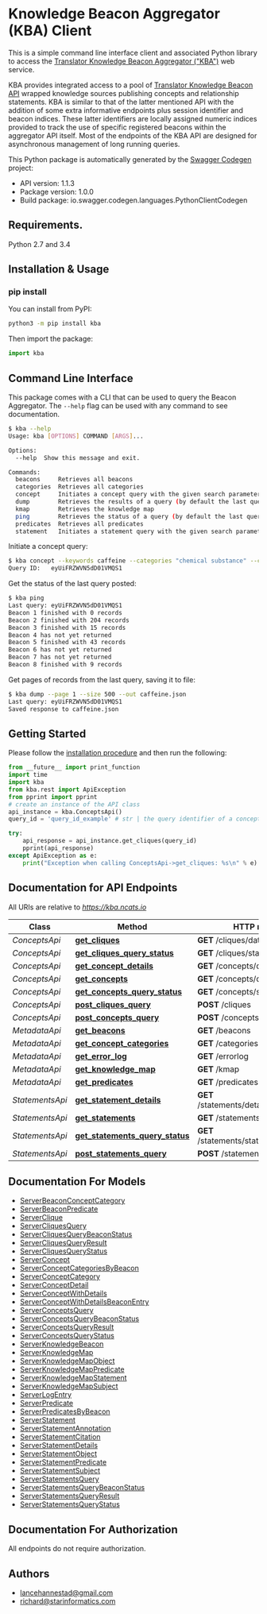 # Knowledge Beacon Aggregator (KBA) Client

This is a simple command line interface client and associated Python library to access the [Translator Knowledge Beacon Aggregator ("KBA")](https://github.com/NCATS-Tangerine/beacon-aggregator) web service. 

KBA provides integrated access to a pool of [Translator Knowledge Beacon API](https://github.com/NCATS-Tangerine/translator-knowledge-beacon) wrapped knowledge sources publishing concepts and relationship statements. KBA is similar to that of the latter mentioned API with the addition of some extra informative endpoints plus session identifier and beacon indices. These latter identifiers are locally assigned numeric indices provided to track the use of specific registered beacons within the aggregator API itself. Most of the endpoints of the KBA API are designed for asynchronous management of long running queries.

This Python package is automatically generated by the [Swagger Codegen](https://github.com/swagger-api/swagger-codegen) project:

- API version: 1.1.3
- Package version: 1.0.0
- Build package: io.swagger.codegen.languages.PythonClientCodegen

## Requirements.

Python 2.7 and 3.4

## Installation & Usage

### pip install

You can install from PyPI:

```sh
python3 -m pip install kba
```

Then import the package:
```python
import kba
```

## Command Line Interface

This package comes with a CLI that can be used to query the Beacon Aggregator. The `--help` flag can be used with any command to see documentation.

```sh
$ kba --help
Usage: kba [OPTIONS] COMMAND [ARGS]...

Options:
  --help  Show this message and exit.

Commands:
  beacons     Retrieves all beacons
  categories  Retrieves all categories
  concept     Initiates a concept query with the given search parameters
  dump        Retrieves the results of a query (by default the last query)
  kmap        Retrieves the knowledge map
  ping        Retrieves the status of a query (by default the last query)
  predicates  Retrieves all predicates
  statement   Initiates a statement query with the given search parameters
```
Initiate a concept query:
```sh
$ kba concept --keywords caffeine --categories "chemical substance" --categories pathway
Query ID:	eyUiFRZWVN5dD01VMQS1
```
Get the status of the last query posted:
```sh
$ kba ping
Last query:	eyUiFRZWVN5dD01VMQS1
Beacon 1 finished with 0 records
Beacon 2 finished with 204 records
Beacon 3 finished with 15 records
Beacon 4 has not yet returned
Beacon 5 finished with 43 records
Beacon 6 has not yet returned
Beacon 7 has not yet returned
Beacon 8 finished with 9 records
```
Get pages of records from the last query, saving it to file:
```sh
$ kba dump --page 1 --size 500 --out caffeine.json
Last query:	eyUiFRZWVN5dD01VMQS1
Saved response to caffeine.json
```

## Getting Started

Please follow the [installation procedure](#installation--usage) and then run the following:

```python
from __future__ import print_function
import time
import kba
from kba.rest import ApiException
from pprint import pprint
# create an instance of the API class
api_instance = kba.ConceptsApi()
query_id = 'query_id_example' # str | the query identifier of a concepts query previously posted by the /cliques endpoint

try:
    api_response = api_instance.get_cliques(query_id)
    pprint(api_response)
except ApiException as e:
    print("Exception when calling ConceptsApi->get_cliques: %s\n" % e)

```

## Documentation for API Endpoints

All URIs are relative to *https://kba.ncats.io*

Class | Method | HTTP request | Description
------------ | ------------- | ------------- | -------------
*ConceptsApi* | [**get_cliques**](docs/ConceptsApi.md#get_cliques) | **GET** /cliques/data/{queryId} |
*ConceptsApi* | [**get_cliques_query_status**](docs/ConceptsApi.md#get_cliques_query_status) | **GET** /cliques/status/{queryId} |
*ConceptsApi* | [**get_concept_details**](docs/ConceptsApi.md#get_concept_details) | **GET** /concepts/details/{cliqueId} |
*ConceptsApi* | [**get_concepts**](docs/ConceptsApi.md#get_concepts) | **GET** /concepts/data/{queryId} |
*ConceptsApi* | [**get_concepts_query_status**](docs/ConceptsApi.md#get_concepts_query_status) | **GET** /concepts/status/{queryId} |
*ConceptsApi* | [**post_cliques_query**](docs/ConceptsApi.md#post_cliques_query) | **POST** /cliques |
*ConceptsApi* | [**post_concepts_query**](docs/ConceptsApi.md#post_concepts_query) | **POST** /concepts |
*MetadataApi* | [**get_beacons**](docs/MetadataApi.md#get_beacons) | **GET** /beacons |
*MetadataApi* | [**get_concept_categories**](docs/MetadataApi.md#get_concept_categories) | **GET** /categories |
*MetadataApi* | [**get_error_log**](docs/MetadataApi.md#get_error_log) | **GET** /errorlog |
*MetadataApi* | [**get_knowledge_map**](docs/MetadataApi.md#get_knowledge_map) | **GET** /kmap |
*MetadataApi* | [**get_predicates**](docs/MetadataApi.md#get_predicates) | **GET** /predicates |
*StatementsApi* | [**get_statement_details**](docs/StatementsApi.md#get_statement_details) | **GET** /statements/details/{statementId} |
*StatementsApi* | [**get_statements**](docs/StatementsApi.md#get_statements) | **GET** /statements/data/{queryId} |
*StatementsApi* | [**get_statements_query_status**](docs/StatementsApi.md#get_statements_query_status) | **GET** /statements/status/{queryId} |
*StatementsApi* | [**post_statements_query**](docs/StatementsApi.md#post_statements_query) | **POST** /statements |


## Documentation For Models

 - [ServerBeaconConceptCategory](docs/ServerBeaconConceptCategory.md)
 - [ServerBeaconPredicate](docs/ServerBeaconPredicate.md)
 - [ServerClique](docs/ServerClique.md)
 - [ServerCliquesQuery](docs/ServerCliquesQuery.md)
 - [ServerCliquesQueryBeaconStatus](docs/ServerCliquesQueryBeaconStatus.md)
 - [ServerCliquesQueryResult](docs/ServerCliquesQueryResult.md)
 - [ServerCliquesQueryStatus](docs/ServerCliquesQueryStatus.md)
 - [ServerConcept](docs/ServerConcept.md)
 - [ServerConceptCategoriesByBeacon](docs/ServerConceptCategoriesByBeacon.md)
 - [ServerConceptCategory](docs/ServerConceptCategory.md)
 - [ServerConceptDetail](docs/ServerConceptDetail.md)
 - [ServerConceptWithDetails](docs/ServerConceptWithDetails.md)
 - [ServerConceptWithDetailsBeaconEntry](docs/ServerConceptWithDetailsBeaconEntry.md)
 - [ServerConceptsQuery](docs/ServerConceptsQuery.md)
 - [ServerConceptsQueryBeaconStatus](docs/ServerConceptsQueryBeaconStatus.md)
 - [ServerConceptsQueryResult](docs/ServerConceptsQueryResult.md)
 - [ServerConceptsQueryStatus](docs/ServerConceptsQueryStatus.md)
 - [ServerKnowledgeBeacon](docs/ServerKnowledgeBeacon.md)
 - [ServerKnowledgeMap](docs/ServerKnowledgeMap.md)
 - [ServerKnowledgeMapObject](docs/ServerKnowledgeMapObject.md)
 - [ServerKnowledgeMapPredicate](docs/ServerKnowledgeMapPredicate.md)
 - [ServerKnowledgeMapStatement](docs/ServerKnowledgeMapStatement.md)
 - [ServerKnowledgeMapSubject](docs/ServerKnowledgeMapSubject.md)
 - [ServerLogEntry](docs/ServerLogEntry.md)
 - [ServerPredicate](docs/ServerPredicate.md)
 - [ServerPredicatesByBeacon](docs/ServerPredicatesByBeacon.md)
 - [ServerStatement](docs/ServerStatement.md)
 - [ServerStatementAnnotation](docs/ServerStatementAnnotation.md)
 - [ServerStatementCitation](docs/ServerStatementCitation.md)
 - [ServerStatementDetails](docs/ServerStatementDetails.md)
 - [ServerStatementObject](docs/ServerStatementObject.md)
 - [ServerStatementPredicate](docs/ServerStatementPredicate.md)
 - [ServerStatementSubject](docs/ServerStatementSubject.md)
 - [ServerStatementsQuery](docs/ServerStatementsQuery.md)
 - [ServerStatementsQueryBeaconStatus](docs/ServerStatementsQueryBeaconStatus.md)
 - [ServerStatementsQueryResult](docs/ServerStatementsQueryResult.md)
 - [ServerStatementsQueryStatus](docs/ServerStatementsQueryStatus.md)


## Documentation For Authorization

 All endpoints do not require authorization.


## Authors

* lancehannestad@gmail.com
* richard@starinformatics.com
